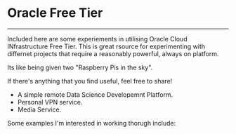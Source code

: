 # Oracle Free Tier
---
Included here are some experiements in utilising Oracle Cloud INfrastructure Free Tier.  This is great rsource for experimenting with differnet projects that require a reasonably powerful, always on platform.  

Its like being given two "Raspberry Pis in the sky".

If there's anything that you find useful, feel free to share!

* A simple remote Data Science Developemnt Platform.
* Personal VPN service.
* Media Service.

Some examples I'm interested in working thorugh include:
